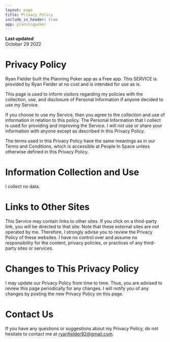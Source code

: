 ```yaml
---
layout: page
title: Privacy Policy
include_in_header: true
app: planningpoker
---
```


**Last updated**  
October 29 2022

# Privacy Policy

Ryan Fielder built the Planning Poker app as a Free app. This SERVICE is provided by Ryan Fielder at no cost and is intended for use as is.

This page is used to inform visitors regarding my policies with the collection, use, and disclosure of Personal Information if anyone decided to use my Service.

If you choose to use my Service, then you agree to the collection and use of information in relation to this policy. The Personal Information that I collect is used for providing and improving the Service. I will not use or share your information with anyone except as described in this Privacy Policy.

The terms used in this Privacy Policy have the same meanings as in our Terms and Conditions, which is accessible at People In Space unless otherwise defined in this Privacy Policy.

# Information Collection and Use

I collect no data.

# Links to Other Sites

This Service may contain links to other sites. If you click on a third-party link, you will be directed to that site. Note that these external sites are not operated by me. Therefore, I strongly advise you to review the Privacy Policy of these websites. I have no control over and assume no responsibility for the content, privacy policies, or practices of any third-party sites or services.

# Changes to This Privacy Policy

I may update our Privacy Policy from time to time. Thus, you are advised to review this page periodically for any changes. I will notify you of any changes by posting the new Privacy Policy on this page.

# Contact Us

If you have any questions or suggestions about my Privacy Policy, do not hesitate to contact me at ryanfielder92@gmail.com.